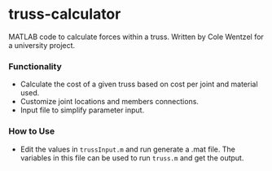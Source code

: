 # truss-calculator

MATLAB code to calculate forces within a truss. Written by Cole Wentzel for a university project.

### Functionality
+ Calculate the cost of a given truss based on cost per joint and material used.
+ Customize joint locations and members connections.
+ Input file to simplify parameter input. 

### How to Use
+ Edit the values in `trussInput.m` and run generate a .mat file. The variables in this file can be used to run `truss.m` and get the output.

